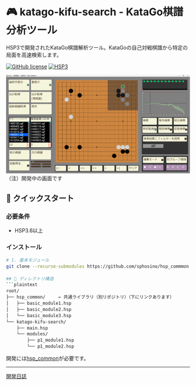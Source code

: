 # 🎮 katago-kifu-search - KataGo棋譜分析ツール

HSP3で開発されたKataGo棋譜解析ツール。KataGoの自己対戦棋譜から特定の局面を高速検索します。

[![GitHub license](https://img.shields.io/github/license/sphosino/katago-kifu-search)](LICENSE)
[![HSP3](https://img.shields.io/badge/HSP-3.6+-brightgreen)](https://hsp.tv/)

<img src="docs/screenshot.png" width="600" alt="スクリーンショット">
（注）開発中の画面です

## 🚀 クイックスタート

### 必要条件
- HSP3.6以上

### インストール
```bash
# 1. 基本モジュール
git clone --recurse-submodules https://github.com/sphosino/hsp_commmon.git

## 📂 ディレクトリ構造
```plaintext
root/
├── hsp_common/     ← 共通ライブラリ（別リポジトリ）（下にリンクあります）
│   ├── basic_module1.hsp
│   ├── basic_module2.hsp
│   └── basic_module3.hsp
└── katago-kifu-search/
    ├── main.hsp
    └── modules/
        ├── p1_module1.hsp
        └── p1_module2.hsp


```

開発には[hsp_common](https://github.com/sphosino/hsp_common)が必要です。



---
[開発日誌](https://sphosino.github.io/katago-kifu-search)
